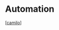 # Automation

[[camilo]]

[//begin]: # "Autogenerated link references for markdown compatibility"
[camilo]: camilo "Camilo"
[//end]: # "Autogenerated link references"